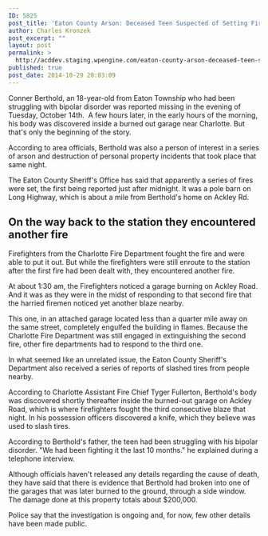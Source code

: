 ```yaml
---
ID: 5825
post_title: 'Eaton County Arson: Deceased Teen Suspected of Setting Fires'
author: Charles Kronzek
post_excerpt: ""
layout: post
permalink: >
  http://acddev.staging.wpengine.com/eaton-county-arson-deceased-teen-suspected-setting-fires.html
published: true
post_date: 2014-10-29 20:03:09
---
```

Conner Berthold, an 18-year-old from Eaton Township who had been struggling with bipolar disorder was reported missing in the evening of Tuesday, October 14th.  A few hours later, in the early hours of the morning, his body was discovered inside a burned out garage near Charlotte. But that's only the beginning of the story.<!--more-->

According to area officials, Berthold was also a person of interest in a series of arson and destruction of personal property incidents that took place that same night.

The Eaton County Sheriff's Office has said that apparently a series of fires were set, the first being reported just after midnight. It was a pole barn on Long Highway, which is about a mile from Berthold's home on Ackley Rd.


<h2>On the way back to the station they encountered another fire</h2>

Firefighters from the Charlotte Fire Department fought the fire and were able to put it out. But while the firefighters were still enroute to the station after the first fire had been dealt with, they encountered another fire.

At about 1:30 am, the Firefighters noticed a garage burning on Ackley Road. And it was as they were in the midst of responding to that second fire that the harried firemen noticed yet another blaze nearby.

This one, in an attached garage located less than a quarter mile away on the same street, completely engulfed the building in flames. Because the Charlotte Fire Department was still engaged in extinguishing the second fire, other fire departments had to respond to the third one.

In what seemed like an unrelated issue, the Eaton County Sheriff's Department also received a series of reports of slashed tires from people nearby.

According to Charlotte Assistant Fire Chief Tyger Fullerton, Berthold's body was discovered shortly thereafter inside the burned-out garage on Ackley Road, which is where firefighters fought the third consecutive blaze that night. In his possession officers discovered a knife, which they believe was used to slash tires.

According to Berthold's father, the teen had been struggling with his bipolar disorder. "We had been fighting it the last 10 months." he explained during a telephone interview.

Although officials haven't released any details regarding the cause of death, they have said that there is evidence that Berthold had broken into one of the garages that was later burned to the ground, through a side window. The damage done at this property totals about $200,000.

Police say that the investigation is ongoing and, for now, few other details have been made public.